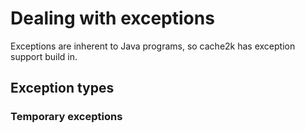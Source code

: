 # Dealing with exceptions

Exceptions are inherent to Java programs, so cache2k has exception support build in.

## Exception types

### Temporary exceptions

